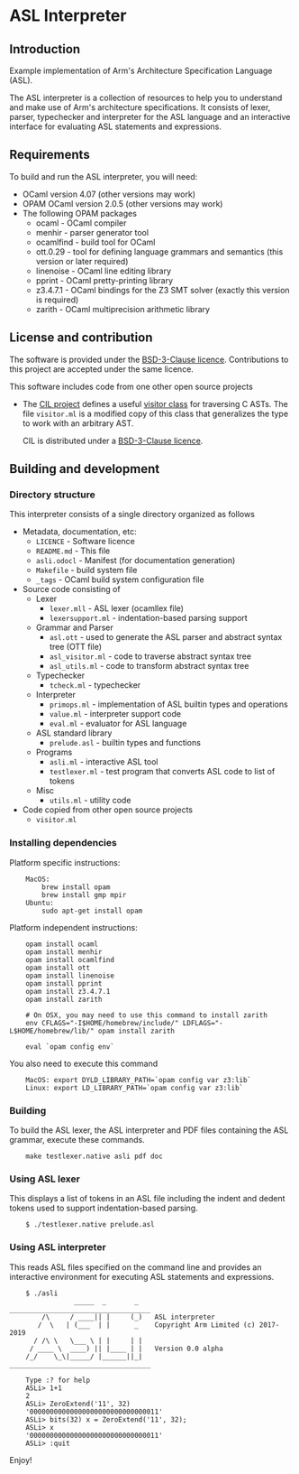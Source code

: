 # ASL Interpreter

## Introduction

Example implementation of Arm's Architecture Specification Language (ASL).

The ASL interpreter is a collection of resources to help you to
understand and make use of Arm's architecture specifications.
It consists of lexer, parser, typechecker and interpreter for the ASL language
and an interactive interface for evaluating ASL statements and expressions.

## Requirements

To build and run the ASL interpreter, you will need:

  * OCaml version 4.07 (other versions may work)
  * OPAM OCaml version 2.0.5 (other versions may work)
  * The following OPAM packages
      * ocaml     - OCaml compiler
      * menhir    - parser generator tool
      * ocamlfind - build tool for OCaml
      * ott.0.29  - tool for defining language grammars and semantics (this version or later required)
      * linenoise - OCaml line editing library
      * pprint    - OCaml pretty-printing library
      * z3.4.7.1  - OCaml bindings for the Z3 SMT solver (exactly this version is required)
      * zarith    - OCaml multiprecision arithmetic library

## License and contribution

The software is provided under the [BSD-3-Clause licence](https://spdx.org/licenses/BSD-3-Clause.html).
Contributions to this project are accepted under the same licence.

This software includes code from one other open source projects

 * The [CIL project](https://people.eecs.berkeley.edu/~necula/cil/)
   defines a useful
   [visitor class](https://github.com/cil-project/cil/blob/936b04103eb573f320c6badf280e8bb17f6e7b26/src/cil.ml#L931)
   for traversing C ASTs.
   The file `visitor.ml` is a modified copy of this class that generalizes
   the type to work with an arbitrary AST.

   CIL is distributed under a [BSD-3-Clause licence](https://github.com/cil-project/cil/blob/develop/LICENSE).


## Building and development

### Directory structure

This interpreter consists of a single directory organized as follows

  * Metadata, documentation, etc:
      * `LICENCE`             - Software licence
      * `README.md`           - This file
      * `asli.odocl`          - Manifest (for documentation generation)
      * `Makefile`            - build system file
      * `_tags`               - OCaml build system configuration file
  * Source code consisting of
      * Lexer
          * `lexer.mll`       - ASL lexer (ocamllex file)
          * `lexersupport.ml` - indentation-based parsing support
      * Grammar and Parser
          * `asl.ott`         - used to generate the ASL parser and abstract syntax tree (OTT file)
          * `asl_visitor.ml`  - code to traverse abstract syntax tree
          * `asl_utils.ml`    - code to transform abstract syntax tree
      * Typechecker
          * `tcheck.ml`       - typechecker
      * Interpreter
          * `primops.ml`      - implementation of ASL builtin types and operations
          * `value.ml`        - interpreter support code
          * `eval.ml`         - evaluator for ASL language
      * ASL standard library
          * `prelude.asl`     - builtin types and functions
      * Programs
          * `asli.ml`         - interactive ASL tool
          * `testlexer.ml`    - test program that converts ASL code to list of tokens
      * Misc
          * `utils.ml`        - utility code
  * Code copied from other open source projects
      * `visitor.ml`


### Installing dependencies

Platform specific instructions:
```
    MacOS:
        brew install opam
        brew install gmp mpir
    Ubuntu:
        sudo apt-get install opam
```
Platform independent instructions:

```
    opam install ocaml
    opam install menhir
    opam install ocamlfind
    opam install ott
    opam install linenoise
    opam install pprint
    opam install z3.4.7.1
    opam install zarith

    # On OSX, you may need to use this command to install zarith
    env CFLAGS="-I$HOME/homebrew/include/" LDFLAGS="-L$HOME/homebrew/lib/" opam install zarith

    eval `opam config env`
```

You also need to execute this command

```
    MacOS: export DYLD_LIBRARY_PATH=`opam config var z3:lib`
    Linux: export LD_LIBRARY_PATH=`opam config var z3:lib`
```


### Building

To build the ASL lexer, the ASL interpreter and PDF files containing the ASL
grammar, execute these commands.

```
    make testlexer.native asli pdf doc
```

### Using ASL lexer

This displays a list of tokens in an ASL file including the indent
and dedent tokens used to support indentation-based parsing.

```
    $ ./testlexer.native prelude.asl
```

### Using ASL interpreter

This reads ASL files specified on the command line and
provides an interactive environment for executing ASL
statements and expressions.

```
    $ ./asli
                _____  _       _    ___________________________________
        /\     / ____|| |     (_)   ASL interpreter
       /  \   | (___  | |      _    Copyright Arm Limited (c) 2017-2019
      / /\ \   \___ \ | |     | |
     / ____ \  ____) || |____ | |   Version 0.0 alpha
    /_/    \_\|_____/ |______||_|   ___________________________________

    Type :? for help
    ASLi> 1+1
    2
    ASLi> ZeroExtend('11', 32)
    '00000000000000000000000000000011'
    ASLi> bits(32) x = ZeroExtend('11', 32);
    ASLi> x
    '00000000000000000000000000000011'
    ASLi> :quit
```

Enjoy!
